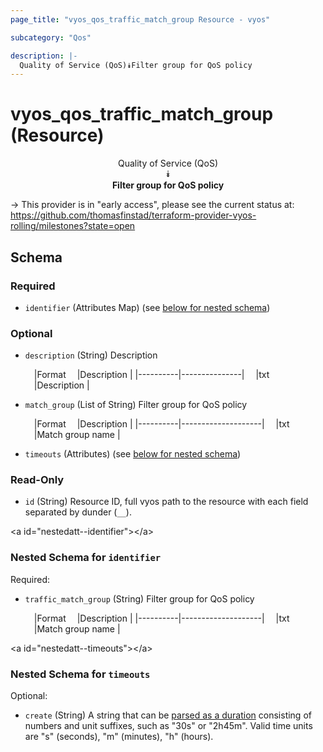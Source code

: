 ```yaml
---
page_title: "vyos_qos_traffic_match_group Resource - vyos"

subcategory: "Qos"

description: |- 
  Quality of Service (QoS)⯯Filter group for QoS policy
---
```


# vyos_qos_traffic_match_group (Resource)
<center>

Quality of Service (QoS)  
⯯  
**Filter group for QoS policy**


</center>

-> This provider is in "early access", please see the current status at: https://github.com/thomasfinstad/terraform-provider-vyos-rolling/milestones?state=open

## Schema

### Required

- `identifier` (Attributes Map) (see [below for nested schema](#nestedatt--identifier))

### Optional

- `description` (String) Description

    &emsp;|Format  &emsp;|Description  |
    |----------|---------------|
    &emsp;|txt     &emsp;|Description  |
- `match_group` (List of String) Filter group for QoS policy

    &emsp;|Format  &emsp;|Description       |
    |----------|--------------------|
    &emsp;|txt     &emsp;|Match group name  |
- `timeouts` (Attributes) (see [below for nested schema](#nestedatt--timeouts))

### Read-Only

- `id` (String) Resource ID, full vyos path to the resource with each field separated by dunder (`__`).

&lt;a id=&#34;nestedatt--identifier&#34;&gt;&lt;/a&gt;
### Nested Schema for `identifier`

Required:

- `traffic_match_group` (String) Filter group for QoS policy

    &emsp;|Format  &emsp;|Description       |
    |----------|--------------------|
    &emsp;|txt     &emsp;|Match group name  |


&lt;a id=&#34;nestedatt--timeouts&#34;&gt;&lt;/a&gt;
### Nested Schema for `timeouts`

Optional:

- `create` (String) A string that can be [parsed as a duration](https://pkg.go.dev/time#ParseDuration) consisting of numbers and unit suffixes, such as &#34;30s&#34; or &#34;2h45m&#34;. Valid time units are &#34;s&#34; (seconds), &#34;m&#34; (minutes), &#34;h&#34; (hours).  

